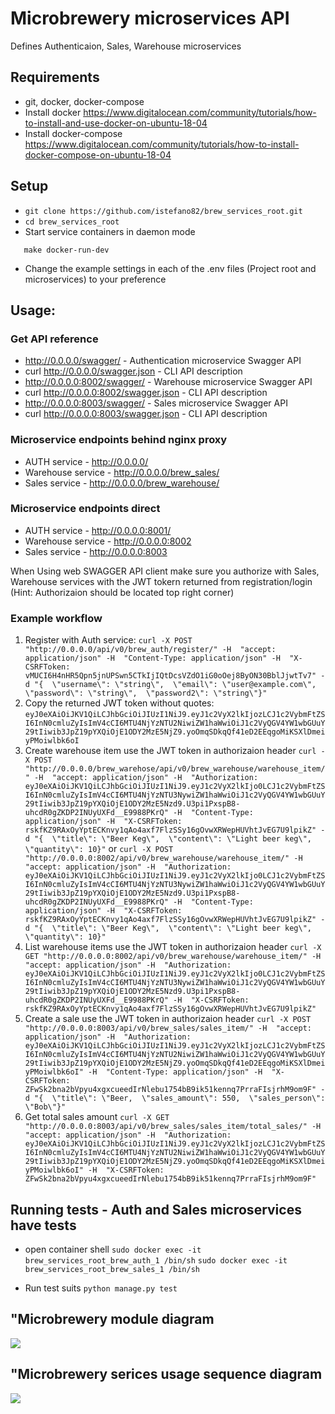 
# Microbrewery microservices API
 Defines Authenticaion, Sales, Warehouse microservices

## Requirements
 * git, docker, docker-compose 
 * Install docker https://www.digitalocean.com/community/tutorials/how-to-install-and-use-docker-on-ubuntu-18-04
 * Install docker-compose https://www.digitalocean.com/community/tutorials/how-to-install-docker-compose-on-ubuntu-18-04

## Setup
 * ```git clone https://github.com/istefano82/brew_services_root.git```
 * ```cd brew_services_root```
 *  Start service containers in daemon mode
 ```
    make docker-run-dev
```
 * Change the example settings in each of the .env files (Project root and microservices) to your preference
## Usage:
### Get API reference
 * http://0.0.0.0/swagger/ - Authentication microservice Swagger API
 * curl http://0.0.0.0/swagger.json - CLI API description
 * http://0.0.0.0:8002/swagger/ - Warehouse microservice Swagger API
 * curl http://0.0.0.0:8002/swagger.json - CLI API description
 * http://0.0.0.0:8003/swagger/ - Sales microservice Swagger API
 * curl http://0.0.0.0:8003/swagger.json - CLI API description
 
 ### Microservice endpoints behind nginx proxy
  * AUTH service - http://0.0.0.0/
  * Warehouse service - http://0.0.0.0/brew_sales/
  * Sales service - http://0.0.0.0/brew_warehouse/
  
 ### Microservice endpoints direct
  * AUTH service - http://0.0.0.0:8001/
  * Warehouse service - http://0.0.0.0:8002
  * Sales service - http://0.0.0.0:8003
 
 When Using web SWAGGER API client make sure you authorize with Sales, Warehouse services with the 
 JWT tokern returned from registration/login (Hint: Authorizaion should be located top right corner)
 
 ### Example workflow
  1. Register with Auth service:
   ```curl -X POST "http://0.0.0.0/api/v0/brew_auth/register/" -H  "accept: application/json" -H  "Content-Type: application/json" -H  "X-CSRFToken: vMUCI6H4nHR5Qpn5jnUPSwn5CTkIjIQtDcsVZdO1iG0oOej8ByON30BblJjwtTv7" -d "{  \"username\": \"string\",  \"email\": \"user@example.com\",  \"password\": \"string\",  \"password2\": \"string\"}"```
  2. Copy the returned JWT token without quotes:
  ```eyJ0eXAiOiJKV1QiLCJhbGciOiJIUzI1NiJ9.eyJ1c2VyX2lkIjozLCJ1c2VybmFtZSI6InN0cmluZyIsImV4cCI6MTU4NjYzNTU2NiwiZW1haWwiOiJ1c2VyQGV4YW1wbGUuY29tIiwib3JpZ19pYXQiOjE1ODY2MzE5NjZ9.yoOmqSDkqQf41eD2EEqgoMiKSXlDmeiyPMoiwlbk6oI```
  3. Create warehouse item use the JWT token in authorizaion header
  ```curl -X POST "http://0.0.0.0/brew_warehose/api/v0/brew_warehouse/warehouse_item/" -H  "accept: application/json" -H  "Authorization: eyJ0eXAiOiJKV1QiLCJhbGciOiJIUzI1NiJ9.eyJ1c2VyX2lkIjo0LCJ1c2VybmFtZSI6InN0cmluZyIsImV4cCI6MTU4NjYzNTU3NywiZW1haWwiOiJ1c2VyQGV4YW1wbGUuY29tIiwib3JpZ19pYXQiOjE1ODY2MzE5Nzd9.U3pi1PxspB8-uhcdR0gZKDP2INUyUXFd__E9988PKrQ" -H  "Content-Type: application/json" -H  "X-CSRFToken: rskfKZ9RAxOyYptECKnvy1qAo4axf7FlzSSy16gOvwXRWepHUVhtJvEG7U9lpikZ" -d "{  \"title\": \"Beer Keg\",  \"content\": \"Light beer keg\",  \"quantity\": 10}"```
  or
  ```curl -X POST "http://0.0.0.0:8002/api/v0/brew_warehouse/warehouse_item/" -H  "accept: application/json" -H  "Authorization: eyJ0eXAiOiJKV1QiLCJhbGciOiJIUzI1NiJ9.eyJ1c2VyX2lkIjo0LCJ1c2VybmFtZSI6InN0cmluZyIsImV4cCI6MTU4NjYzNTU3NywiZW1haWwiOiJ1c2VyQGV4YW1wbGUuY29tIiwib3JpZ19pYXQiOjE1ODY2MzE5Nzd9.U3pi1PxspB8-uhcdR0gZKDP2INUyUXFd__E9988PKrQ" -H  "Content-Type: application/json" -H  "X-CSRFToken: rskfKZ9RAxOyYptECKnvy1qAo4axf7FlzSSy16gOvwXRWepHUVhtJvEG7U9lpikZ" -d "{  \"title\": \"Beer Keg\",  \"content\": \"Light beer keg\",  \"quantity\": 10}"```
  4. List warehouse items use the JWT token in authorizaion header
  ```curl -X GET "http://0.0.0.0:8002/api/v0/brew_warehouse/warehouse_item/" -H  "accept: application/json" -H  "Authorization: eyJ0eXAiOiJKV1QiLCJhbGciOiJIUzI1NiJ9.eyJ1c2VyX2lkIjo0LCJ1c2VybmFtZSI6InN0cmluZyIsImV4cCI6MTU4NjYzNTU3NywiZW1haWwiOiJ1c2VyQGV4YW1wbGUuY29tIiwib3JpZ19pYXQiOjE1ODY2MzE5Nzd9.U3pi1PxspB8-uhcdR0gZKDP2INUyUXFd__E9988PKrQ" -H  "X-CSRFToken: rskfKZ9RAxOyYptECKnvy1qAo4axf7FlzSSy16gOvwXRWepHUVhtJvEG7U9lpikZ"```
  5. Create a sale use the JWT token in authorizaion header
  ```curl -X POST "http://0.0.0.0:8003/api/v0/brew_sales/sales_item/" -H  "accept: application/json" -H  "Authorization: eyJ0eXAiOiJKV1QiLCJhbGciOiJIUzI1NiJ9.eyJ1c2VyX2lkIjozLCJ1c2VybmFtZSI6InN0cmluZyIsImV4cCI6MTU4NjYzNTU2NiwiZW1haWwiOiJ1c2VyQGV4YW1wbGUuY29tIiwib3JpZ19pYXQiOjE1ODY2MzE5NjZ9.yoOmqSDkqQf41eD2EEqgoMiKSXlDmeiyPMoiwlbk6oI" -H  "Content-Type: application/json" -H  "X-CSRFToken: ZFwSk2bna2bVpyu4xgxcueedIrNlebu1754bB9ik51kennq7PrraFIsjrhM9om9F" -d "{  \"title\": \"Beer,  \"sales_amount\": 550,  \"sales_person\": \"Bob\"}"```
  6. Get total sales amount
  ```curl -X GET "http://0.0.0.0:8003/api/v0/brew_sales/sales_item/total_sales/" -H  "accept: application/json" -H  "Authorization: eyJ0eXAiOiJKV1QiLCJhbGciOiJIUzI1NiJ9.eyJ1c2VyX2lkIjozLCJ1c2VybmFtZSI6InN0cmluZyIsImV4cCI6MTU4NjYzNTU2NiwiZW1haWwiOiJ1c2VyQGV4YW1wbGUuY29tIiwib3JpZ19pYXQiOjE1ODY2MzE5NjZ9.yoOmqSDkqQf41eD2EEqgoMiKSXlDmeiyPMoiwlbk6oI" -H  "X-CSRFToken: ZFwSk2bna2bVpyu4xgxcueedIrNlebu1754bB9ik51kennq7PrraFIsjrhM9om9F"```
 
 ## Running tests - Auth and Sales microservices have tests
  * open container shell 
   ```sudo docker exec -it  brew_services_root_brew_auth_1 /bin/sh```
   ```sudo docker exec -it  brew_services_root_brew_sales_1 /bin/sh```

  * Run test suits 
    ```python manage.py test```
     
  ## "Microbrewery module diagram
 ![](./docs/MicroBrewModuleDiagram.png)
 
 ## "Microbrewery serices usage sequence diagram
 ![](./docs/MicroBrewSequenceDiagram.png)
